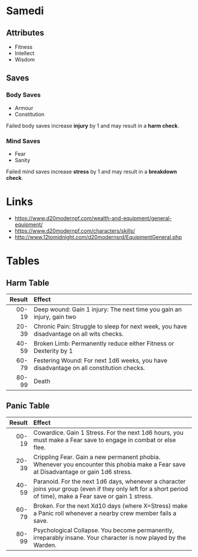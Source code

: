 # Samedi

## Attributes

- Fitness
- Intellect
- Wisdom

## Saves
### Body Saves

- Armour
- Constitution

Failed body saves increase **injury** by 1 and may result in a **harm check**.

### Mind Saves

- Fear
- Sanity

Failed mind saves increase **stress** by 1 and may result in a **breakdown check**.

# Links

- https://www.d20modernpf.com/wealth-and-equipment/general-equipment/
- https://www.d20modernpf.com/characters/skills/
- http://www.12tomidnight.com/d20modernsrd/EquipmentGeneral.php



# Tables
## Harm Table

|Result|Effect|
|-:|:-|
|00-19|Deep wound: Gain 1 injury: The next time you gain an injury, gain two|
|20-39|Chronic Pain: Struggle to sleep for next week, you have disadvantage on all wits checks.|
|40-59|Broken Limb: Permanently reduce either Fitness or Dexterity by 1|
|60-79|Festering Wound: For next 1d6 weeks, you have disadvantage on all constitution checks.|
|80-99|Death|


## Panic Table

|Result|Effect|
|-:|:-|
|00-19|Cowardice. Gain 1 Stress. For the next 1d6 hours, you must make a Fear save to engage in combat or else flee.|
|20-39|Crippling Fear. Gain a new permanent phobia. Whenever you encounter this phobia make a Fear save at Disadvantage or gain 1d6 stress.|
|40-59|Paranoid. For the next 1d6 days, whenever a character joins your group (even if they only left for a short period of time), make a Fear save or gain 1 stress.|
|60-79|Broken. For the next Xd10 days (where X=Stress) make a Panic roll whenever a nearby crew member fails a save.|
|80-99|Psychological Collapse. You become permanently, irreparably insane. Your character is now played by the Warden.|